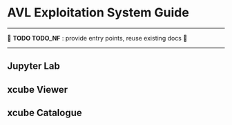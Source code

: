 # AVL Exploitation System Guide

---

🚧 **TODO TODO_NF** : provide entry points, reuse existing docs 🚧

---

## Jupyter Lab

## xcube Viewer

## xcube Catalogue


